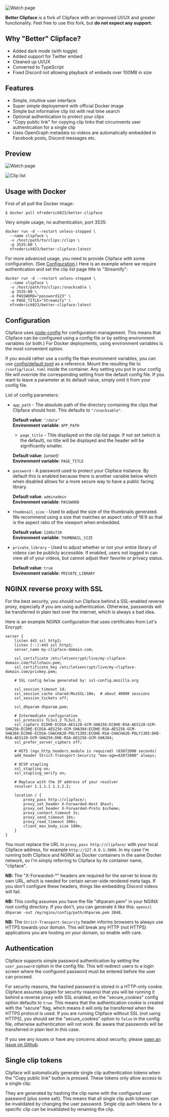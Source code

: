 ![Watch page](logo_full.png)

**Better Clipface** is a fork of Clipface with an improved UI/UX and greater functionality. Feel free to use this fork, but **do not expect any support.**

## Why "Better" Clipface?

- Added dark mode (with toggle)
- Added support for Twitter embed
- Cleaned up UI/UX
- Converted to TypeScript
- Fixed Discord not allowing playback of embeds over 100MB in size

## Features

- Simple, intuitive user interface
- Super simple deployement with official Docker image
- Simple but informative clip list with real time search
- Optional authentication to protect your clips
- "Copy public link" for copying clip links that circumvents user
  authentication for a single clip
- Uses OpenGraph metadata so videos are automatically embedded in Facebook
  posts, Discord messages etc.

## Preview

![Watch page](screenshots/watch-page.png)

![Clip list](screenshots/clip-list.png)

## Usage with Docker

First of all pull the Docker image:

```
$ docker pull nfrederick023/better-clipface
```

Very simple usage, no authentication, port 3535:

```
docker run -d --restart unless-stopped \
  --name clipface \
  -v /host/path/to/clips:/clips \
  -p 3535:80 \
  nfrederick023/better-clipface:latest
```

For more advanced usage, you need to provide Clipface with some
configuration. (See [Configuration](#configuration).) Here is an example
where we require authentication and set the clip list page title to "Streamify":

```
docker run -d --restart unless-stopped \
  --name clipface \
  -v /host/path/to/clips:/snacksable \
  -p 3535:80 \
  -e PASSWORD="password123" \
  -e PAGE_TITLE="Streamify" \
  nfrederick023/better-clipface:latest
```

## Configuration

Clipface uses [node-config](https://github.com/lorenwest/node-config) for
configuration management. This means that Clipface can be configured using a
config file or by setting environment variables (or both.) For Docker
deployments, using environment variables is the most convenient option.

If you would rather use a config file than environment variables, you can
use [config/default.toml](client/config/default.toml) as a reference. Mount the
resulting file to `/config/local.toml` inside the container. Any setting you
put in your config file will override the corresponding setting from the
default config file. If you want to leave a parameter at its default value,
simply omit it from your config file.

List of config parameters:

- `app_path` - The absolute path of the directory containing the clips
  that Clipface should host. This defaults to `"/snacksable"`.

  **Default value**: `"/data"`<br />
  **Environment variable**: `APP_PATH`

  - `page_title` - Title displayed on the clip list page. If not set
  (which is the default), no title will be displayed and the
  header will be significantly smaller.

  **Default value**: *(unset)*<br />
  **Environment variable**: `PAGE_TITLE`

- `password` - A password used to protect your Clipface instance. By
  default this is enabled because there is another variable below which
  when disabled allows for a more secure way to have a public facing library.

  **Default value**: `adminadmin`<br />
  **Environment variable**: `PASSWORD`

- `thumbnail_size` - Used to adjust the size of the thumbnails generated.
  We recommend using a size that matches an aspect ratio of 16:9 as that
  is the aspect ratio of the viewport when embedded.

  **Default value**: `1280x720`<br />
  **Environment variable**: `THUMBNAIL_SIZE`

- `private_library` - Used to adjust whether or not your entire library of
  videos can be publicly accessible. If enabled, users not logged in can view
  all of your videos, but cannot adjust their favorite or privacy status.

  **Default value**: `true`<br />
  **Environment variable**: `PRIVATE_LIBRARY`

## NGINX reverse proxy with SSL

For the best security, you should run Clipface behind a SSL-enabled reverse
proxy, especially if you are using authentication. Otherwise, passwords will
be transferred in plain text over the internet, which is always a bad idea.

Here is an example NGINX configuration that uses certificates from Let's
Encrypt:

```nginx
server {
    listen 443 ssl http2;
    listen [::]:443 ssl http2;
    server_name my-clipface-domain.com;

    ssl_certificate /etc/letsencrypt/live/my-clipface-domain.com/fullchain.pem;
    ssl_certificate_key /etc/letsencrypt/live/my-clipface-domain.com/privkey.pem;

    # SSL config below generated by: ssl-config.mozilla.org

    ssl_session_timeout 1d;
    ssl_session_cache shared:MozSSL:10m;  # about 40000 sessions
    ssl_session_tickets off;

    ssl_dhparam dhparam.pem;

    # Intermediate configuration
    ssl_protocols TLSv1.2 TLSv1.3;
    ssl_ciphers ECDHE-ECDSA-AES128-GCM-SHA256:ECDHE-RSA-AES128-GCM-SHA256:ECDHE-ECDSA-AES256-GCM-SHA384:ECDHE-RSA-AES256-GCM-SHA384:ECDHE-ECDSA-CHACHA20-POLY1305:ECDHE-RSA-CHACHA20-POLY1305:DHE-RSA-AES128-GCM-SHA256:DHE-RSA-AES256-GCM-SHA384;
    ssl_prefer_server_ciphers off;

    # HSTS (ngx_http_headers_module is required) (63072000 seconds)
    add_header Strict-Transport-Security "max-age=63072000" always;

    # OCSP stapling
    ssl_stapling on;
    ssl_stapling_verify on;

    # Replace with the IP address of your resolver
    resolver 1.1.1.1 1.1.2.2;

    location / {
        proxy_pass http://clipface/;
        proxy_set_header X-Forwarded-Host $host;
        proxy_set_header X-Forwarded-Proto $scheme;
        proxy_connect_timeout 3s;
        proxy_send_timeout 10s;
        proxy_read_timeout 300s;
        client_max_body_size 100m;
    }
}
```

You must replace the URL in `proxy_pass http://clipface/` with your local
Clipface address, for example `http://127.0.0.1:3000`. In my case I'm
running both Clipface and NGINX as Docker containers in the same Docker
network, so I'm simply referring to Clipface by its container name,
"clipface".

**NB:** The "X-Forwarded-\*" headers are required for the server to know its
own URL, which is needed for certain server-side rendered meta tags. If you
don't configure these headers, things like embedding Discord videos will
fail.

**NB:** This config assumes you have the file "dhparam.pem" in your NGINX
root config directory. If you don't, you can generate it like this: `openssl
dhparam -out /my/nginx/config/path/dhparam.pem 2048`.

**NB:** The `Strict-Transport-Security` header informs browsers to always use
HTTPS towards your domain. This will break any HTTP (not HTTPS) applications
you are hosting on your domain, so enable with care.

## Authentication

Clipface supports simple password authentication by setting the
`user_password` option in the config file. This will redirect users to a
login screen where the configured password must be entered before the user
can proceed.

For security reasons, the hashed password is stored in a HTTP-only cookie.
Clipface assumes (again for security reasons) that you will be running it
behind a reverse proxy with SSL enabled, so the "secure_cookies" config
option defaults to `true`. This means that the authentication cookie is
created with the "secure" flag, which means it will only be transferred when
the HTTPS protocol is used. If you are running Clipface without SSL (not
using HTTPS), you should set the "secure_cookies" option to `false` in the
config file, otherwise authentication will not work. Be aware that passwords
will be transferred in plain text in this case.

If you see any issues or have any concerns about security, please [open an
issue on Github](https://github.com/Hubro/clipface/issues/new).

## Single clip tokens

Clipface will automatically generate single clip authentication tokens when
the "Copy public link" button is pressed. These tokens only allow access to
a single clip.

They are generated by hashing the clip name with the configured user
password (plus some salt). This means that all single clip auth tokens can
be invalidated by changing the user password. Single clip auth tokens for a
specific clip can be invalidated by renaming the clip.
